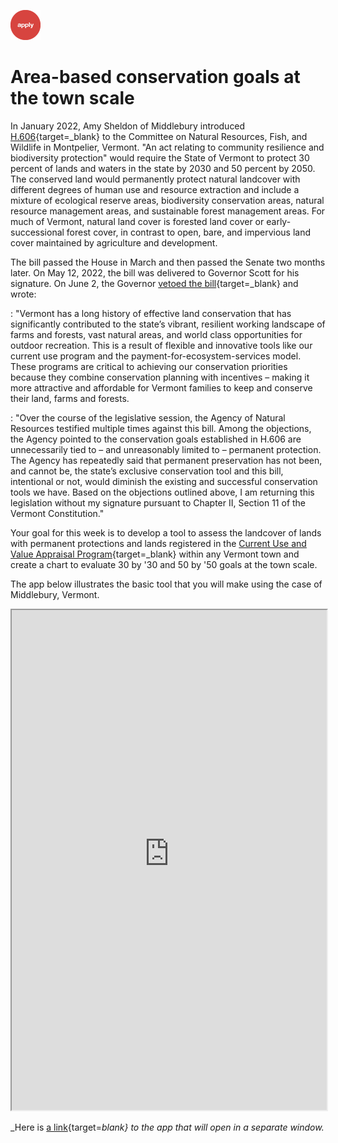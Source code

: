 ![apply](../../images/apply.png)   

# Area-based conservation goals at the town scale  

In January 2022, Amy Sheldon of Middlebury introduced [H.606](https://legislature.vermont.gov/bill/status/2022/H.606){target=_blank} to the Committee on Natural Resources, Fish, and Wildlife in Montpelier, Vermont. "An act relating to community resilience and biodiversity protection" would require the State of Vermont to protect 30 percent of lands and waters in the state by 2030 and 50 percent by 2050. The conserved land would permanently protect natural landcover with different degrees of human use and resource extraction and include a mixture of ecological reserve areas, biodiversity conservation areas, natural resource management areas, and sustainable forest management areas. For much of Vermont, natural land cover is forested land cover or early-successional forest cover, in contrast to open, bare, and impervious land cover maintained by agriculture and development.  

The bill passed the House in March and then passed the Senate two months later. On May 12, 2022, the bill was delivered to Governor Scott for his signature. On June 2, the Governor [vetoed the bill](https://legislature.vermont.gov/Documents/2022/Docs/JOURNAL/hj220512.pdf#page=232){target=_blank} and wrote:  

: "Vermont has a long history of effective land conservation that has significantly
contributed to the state’s vibrant, resilient working landscape of farms and
forests, vast natural areas, and world class opportunities for outdoor recreation.
This is a result of flexible and innovative tools like our current use program
and the payment-for-ecosystem-services model. These programs are critical to
achieving our conservation priorities because they combine conservation
planning with incentives – making it more attractive and affordable for
Vermont families to keep and conserve their land, farms and forests.  

: "Over the course of the legislative session, the Agency of Natural Resources
testified multiple times against this bill. Among the objections, the Agency
pointed to the conservation goals established in H.606 are unnecessarily tied to
– and unreasonably limited to – permanent protection. The Agency has
repeatedly said that permanent preservation has not been, and cannot be, the
state’s exclusive conservation tool and this bill, intentional or not, would
diminish the existing and successful conservation tools we have.
Based on the objections outlined above, I am returning this legislation without
my signature pursuant to Chapter II, Section 11 of the Vermont Constitution."  

Your goal for this week is to develop a tool to assess the landcover of lands with permanent protections and lands registered in the [Current Use and Value Appraisal Program](https://agriculture.vermont.gov/land-use-renewable-energy/current-use-and-value-appraisal-program){target=_blank} within any Vermont town and create a chart to evaluate 30 by '30 and 50 by '50 goals at the town scale.    

The app below illustrates the basic tool that you will make using the case of Middlebury, Vermont.

<iframe
  src="https://jhowarth.users.earthengine.app/view/eeprimer-working-with-rasters"
  style="width:100%; height:800px;"
></iframe>

_Here is [a link](https://jhowarth.users.earthengine.app/view/eeprimer-working-with-rasters){target=_blank} to the app that will open in a separate window._
